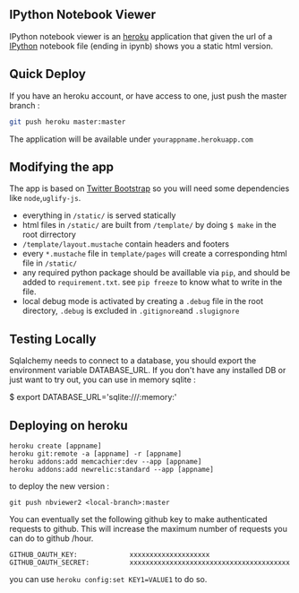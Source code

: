 IPython Notebook Viewer
-----------------------

IPython notebook viewer is an [heroku](http://www.heroku.com) application that
given the url of a [IPython](http://www.ipython.org) notebook file (ending in ipynb) shows you a static
html version.

Quick Deploy
------------

If you have an heroku account, or have access to one, 
just push the master branch :

```bash
git push heroku master:master
```

The application will be available under `yourappname.herokuapp.com`


Modifying the app
-----------------

The app is based on [Twitter Bootstrap](http://twitter.github.com/bootstrap/)
so you will need some dependencies like `node`,`uglify-js`.

 * everything in `/static/` is served statically
 * html files in `/static/` are built from `/template/` by doing `$ make` in the root dirrectory
 * `/template/layout.mustache` contain headers and footers
 * every `*.mustache` file in `template/pages` will create a corresponding html file in `/static/`
 * any required python package should be availlable via `pip`, and should be added to `requirement.txt`.
   see `pip freeze` to know what to write in the file.
 * local debug mode is activated by creating a `.debug` file in the root directory, `.debug` is excluded in `.gitignore`and `.slugignore`

Testing Locally
---------------

Sqlalchemy needs to connect to a database, you should export the environment variable DATABASE_URL.
If you don't have any installed DB or just want to try out, you can use in memory sqlite :

$ export DATABASE_URL='sqlite:///:memory:'

## Deploying on heroku

    heroku create [appname]
    heroku git:remote -a [appname] -r [appname]
    heroku addons:add memcachier:dev --app [appname]
    heroku addons:add newrelic:standard --app [appname]

to deploy the new version :

    git push nbviewer2 <local-branch>:master


You can eventually set the following github key to make authenticated requests to github.
This will increase the maximum number of requests you can do to github /hour.

    GITHUB_OAUTH_KEY:             xxxxxxxxxxxxxxxxxxxx
    GITHUB_OAUTH_SECRET:          xxxxxxxxxxxxxxxxxxxxxxxxxxxxxxxxxxxxxxxx

you can use `heroku config:set KEY1=VALUE1` to do so.
